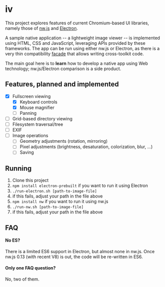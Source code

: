# iv

This project explores features of current Chromium-based UI libraries, namely those of [nw.js](http://nwjs.io/) and [Electron](http://electron.atom.io/).

A sample native application -- a lightweight image viewer -- is implemented using HTML, CSS and JavaScript, leveraging APIs provided by these frameworks. The app can be run using either nw.js or Electron, as there is a very thin compatibility [facade](https://en.wikipedia.org/wiki/Facade_pattern) that allows writing cross-toolkit code.

The main goal here is to **learn** how to develop a native app using Web technology; nw.js/Electron comparison is a side product.

## Features, planned and implemented

- [x] Fullscreen viewing
  - [x] Keyboard controls
  - [x] Mouse magnifier
  - [ ] Panning
- [ ] Grid-based directory viewing
- [ ] Filesystem traversal/tree
- [ ] EXIF
- [ ] Image operations
  - [ ] Geometry adjustments (rotation, mirroring)
  - [ ] Pixel adjustments (brightness, desaturation, colorization, blur, ...)
  - [ ] Saving

## Running

1. Clone this project
2. `npm install electron-prebuilt` if you want to run it using Electron
  1. `./run-electron.sh [path-to-image-file]`
  2. if this fails, adjust your path in the file above
3. `npm install nw` if you want to run it using nw.js
  1. `./run-nw.sh [path-to-image-file]`
  2. if this fails, adjust your path in the file above

## FAQ

#### No ES?
There is a limited ES6 support in Electron, but almost none in nw.js. Once nw.js 0.13 (with recent V8) is out, the code will be re-written in ES6.

#### Only one FAQ question?
No, two of them.
